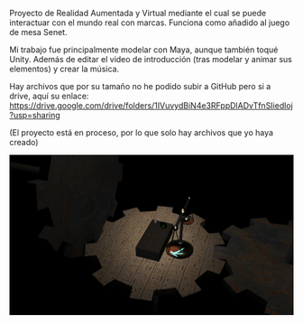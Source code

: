 Proyecto de Realidad Aumentada y Virtual mediante el cual se puede interactuar con el mundo real con marcas. Funciona como añadido al juego de mesa Senet.

Mi trabajo fue principalmente modelar con Maya, aunque también toqué Unity. Además de editar el video de introducción (tras modelar y animar sus elementos) y crear la música.

Hay archivos que por su tamaño no he podido subir a GitHub pero si a drive, aquí su enlace:
https://drive.google.com/drive/folders/1IVuvydBiN4e3RFppDlADvTfnSIiedloj?usp=sharing


(El proyecto está en proceso, por lo que solo hay archivos que yo haya creado)

![alt text](https://raw.githubusercontent.com/IviRome/Portfolio/master/Juego_AR_VR/Vista_Rapida/Escena.jpg)
